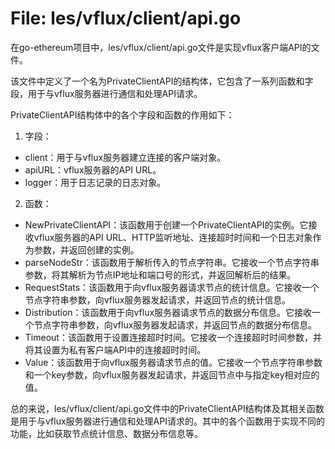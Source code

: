 # File: les/vflux/client/api.go

在go-ethereum项目中，les/vflux/client/api.go文件是实现vflux客户端API的文件。

该文件中定义了一个名为PrivateClientAPI的结构体，它包含了一系列函数和字段，用于与vflux服务器进行通信和处理API请求。

PrivateClientAPI结构体中的各个字段和函数的作用如下：

1. 字段：
- client：用于与vflux服务器建立连接的客户端对象。
- apiURL：vflux服务器的API URL。
- logger：用于日志记录的日志对象。

2. 函数：
- NewPrivateClientAPI：该函数用于创建一个PrivateClientAPI的实例。它接收vflux服务器的API URL、HTTP监听地址、连接超时时间和一个日志对象作为参数，并返回创建的实例。
- parseNodeStr：该函数用于解析传入的节点字符串。它接收一个节点字符串参数，将其解析为节点IP地址和端口号的形式，并返回解析后的结果。
- RequestStats：该函数用于向vflux服务器请求节点的统计信息。它接收一个节点字符串参数，向vflux服务器发起请求，并返回节点的统计信息。
- Distribution：该函数用于向vflux服务器请求节点的数据分布信息。它接收一个节点字符串参数，向vflux服务器发起请求，并返回节点的数据分布信息。
- Timeout：该函数用于设置连接超时时间。它接收一个连接超时时间参数，并将其设置为私有客户端API中的连接超时时间。
- Value：该函数用于向vflux服务器请求节点的值。它接收一个节点字符串参数和一个key参数，向vflux服务器发起请求，并返回节点中与指定key相对应的值。

总的来说，les/vflux/client/api.go文件中的PrivateClientAPI结构体及其相关函数是用于与vflux服务器进行通信和处理API请求的。其中的各个函数用于实现不同的功能，比如获取节点统计信息、数据分布信息等。

